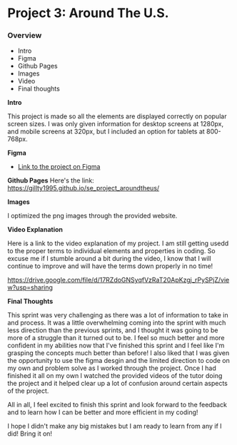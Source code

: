# Project 3: Around The U.S.

### Overview

- Intro
- Figma
- Github Pages
- Images
- Video
- Final thoughts

**Intro**

This project is made so all the elements are displayed correctly on popular screen sizes. I was only given information for desktop screens at 1280px, and mobile screens at 320px, but I included an option for tablets at 800-768px.

**Figma**

- [Link to the project on Figma](https://www.figma.com/file/ii4xxsJ0ghevUOcssTlHZv/Sprint-3%3A-Around-the-US?node-id=0%3A1)

**Github Pages**
Here's the link: https://gillty1995.github.io/se_project_aroundtheus/

**Images**

I optimized the png images through the provided website.

**Video Explanation**

Here is a link to the video explanation of my project. I am still getting usedd to the proper terms to individual elements and properties in coding. So excuse me if I stumble around a bit during the video, I know that I will continue to improve and will have the terms down properly in no time!

https://drive.google.com/file/d/17RZdoGNSyqfVzRaT20ApKzgj_rPySPjZ/view?usp=sharing

**Final Thoughts**

This sprint was very challenging as there was a lot of information to take in and process. It was a little overwhelming coming into the sprint with much less direction than the previous sprints, and I thought it was going to be more of a struggle than it turned out to be. I feel so much better and more confident in my abilities now that I've finished this sprint and I feel like I'm grasping the concepts much better than before! I also liked that I was given the opportunity to use the figma desgin and the limited direction to code on my own and problem solve as I worked through the project. Once I had finished it all on my own I watched the provided videos of the tutor doing the project and it helped clear up a lot of confusion around certain aspects of the project.

All in all, I feel excited to finish this sprint and look forward to the feedback and to learn how I can be better and more efficient in my coding!

I hope I didn't make any big mistakes but I am ready to learn from any if I did! Bring it on!

